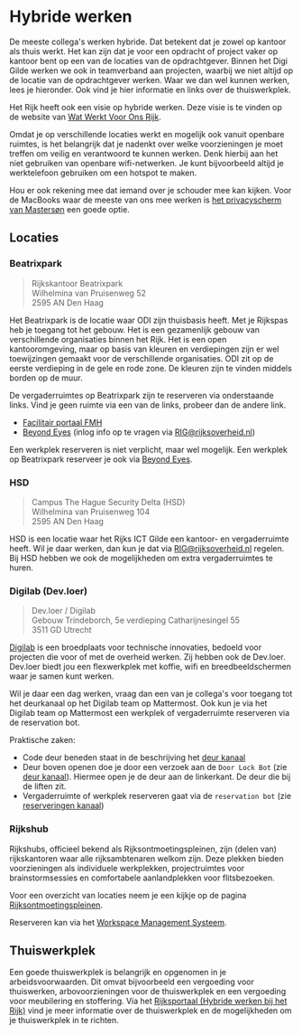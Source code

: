 # Hybride werken

De meeste collega's werken hybride. Dat betekent dat je zowel op kantoor als thuis werkt. Het kan zijn dat je voor een
opdracht of project vaker op kantoor bent op een van de locaties van de opdrachtgever. Binnen het Digi Gilde werken we
ook in teamverband aan projecten, waarbij we niet altijd op de locatie van de opdrachtgever werken. Waar we dan wel
kunnen werken, lees je hieronder. Ook vind je hier informatie en links over de thuiswerkplek.

Het Rijk heeft ook een visie op hybride werken. Deze visie is te vinden op de website van
[Wat Werkt Voor Ons Rijk](https://watwerktvooronsrijk.nl/onze-visie-voor-2027/).

Omdat je op verschillende locaties werkt en mogelijk ook vanuit openbare ruimtes, is het belangrijk dat je nadenkt over
welke voorzieningen je moet treffen om veilig en verantwoord te kunnen werken. Denk hierbij aan het niet gebruiken van
openbare wifi-netwerken. Je kunt bijvoorbeeld altijd je werktelefoon gebruiken om een hotspot te maken.

Hou er ook rekening mee dat iemand over je schouder mee kan kijken. Voor de MacBooks waar de meeste van ons mee werken
is [het privacyscherm van Mastersøn](https://www.bol.com/nl/nl/p/masterson-macbook-pro-14-inch-privacy-screenprotector-14-2-inch-scherm-filter/9300000071662058/)
een goede optie.

## Locaties

### Beatrixpark

> Rijkskantoor Beatrixpark  
> Wilhelmina van Pruisenweg 52  
> 2595 AN Den Haag  

Het Beatrixpark is de locatie waar ODI zijn thuisbasis heeft. Met je Rijkspas heb je toegang tot het gebouw. Het is een
gezamenlijk gebouw van verschillende organisaties binnen het Rijk. Het is een open kantooromgeving, maar op basis van
kleuren en verdiepingen zijn er wel toewijzingen gemaakt voor de verschillende organisaties. ODI zit op de eerste
verdieping in de gele en rode zone. De kleuren zijn te vinden middels borden op de muur.

De vergaderruimtes op Beatrixpark zijn te reserveren via onderstaande links. Vind je geen ruimte via een van de links,
probeer dan de andere link.

- [Facilitair portaal FMH](https://fmhn.facilitor.nl/?sso=FMH)
- [Beyond Eyes](https://reservations.beyondeyes.com/) (inlog info op te vragen via
  [RIG@rijksoverheid.nl](mailto:RIG@rijksoverheid.nl))

Een werkplek reserveren is niet verplicht, maar wel mogelijk. Een werkplek op Beatrixpark reserveer je ook via
[Beyond Eyes](https://reservations.beyondeyes.com/).

### HSD

> Campus The Hague Security Delta (HSD)  
> Wilhelmina van Pruisenweg 104  
> 2595 AN Den Haag

HSD is een locatie waar het Rijks ICT Gilde een kantoor- en vergaderruimte heeft. Wil je daar werken, dan kun je dat
via [RIG@rijksoverheid.nl](mailto:RIG@rijksoverheid.nl) regelen. Bij HSD hebben we ook de mogelijkheden om extra
vergaderruimtes te huren.

### Digilab (Dev.loer)

> Dev.loer / Digilab  
> Gebouw Trindeborch, 5e verdieping
> Catharijnesingel 55  
> 3511 GD Utrecht

[Digilab](https://digilab.overheid.nl/) is een broedplaats voor technische innovaties, bedoeld voor projecten die voor
of met de overheid werken. Zij hebben ook de Dev.loer. Dev.loer biedt jou een flexwerkplek met koffie, wifi en
breedbeeldschermen waar je samen kunt werken.

Wil je daar een dag werken, vraag dan een van je collega's voor toegang tot het deurkanaal op het Digilab team op
Mattermost. Ook kun je via het Digilab team op Mattermost een werkplek of vergaderruimte reserveren via de reservation
bot.

Praktische zaken:

- Code deur beneden staat in de beschrijving het [deur kanaal](https://digilab.overheid.nl/chat/digilab/channels/deur)
- Deur boven openen doe je door een verzoek aan de `Door Lock Bot` (zie
  [deur kanaal](https://digilab.overheid.nl/chat/digilab/channels/deur)). Hiermee open je de deur aan de linkerkant. De
  deur die bij de liften zit.
- Vergaderruimte of werkplek reserveren gaat via de `reservation bot` (zie
  [reserveringen kanaal](https://digilab.overheid.nl/chat/digilab/channels/reserveringen))

### Rijkshub

Rijkshubs, officieel bekend als Rijksontmoetingspleinen, zijn (delen van) rijkskantoren waar alle rijksambtenaren welkom
zijn. Deze plekken bieden voorzieningen als individuele werkplekken, projectruimtes voor brainstormsessies en
comfortabele aanlandplekken voor flitsbezoeken.

Voor een overzicht van locaties neem je een kijkje op de pagina
[Rijksontmoetingspleinen](https://watwerktvooronsrijk.nl/rijksontmoetingsplein/).

Reserveren kan via het [Workspace Management Systeem](https://go.cobundu.com/).

## Thuiswerkplek

Een goede thuiswerkplek is belangrijk en opgenomen in je arbeidsvoorwaarden. Dit omvat bijvoorbeeld een
vergoeding voor thuiswerken, arbovoorzieningen voor de thuiswerkplek en een vergoeding voor meubilering en stoffering.
Via het [Rijksportaal (Hybride werken bij het Rijk)](https://rijksportaal.overheid-i.nl/onderwerpen/kaders/hybride-werken)
vind je meer informatie over de thuiswerkplek en de mogelijkheden om je thuiswerkplek in te richten.

